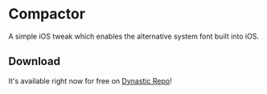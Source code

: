 # Compactor

A simple iOS tweak which enables the alternative system font built into iOS. 

## Download

It's available right now for free on [Dynastic Repo](https://buy.dyn.dev/compactor)!